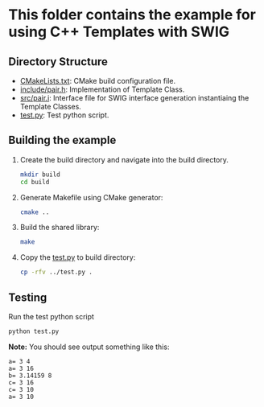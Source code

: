 # This folder contains the example for using C++ Templates with SWIG

## Directory Structure

 * [CMakeLists.txt](CMakeLists.txt): CMake build configuration file.
 * [include/pair.h](include/pair.h): Implementation of Template Class.
 * [src/pair.i](src/pair.i): Interface file for SWIG interface generation instantiaing the Template Classes.
 * [test.py](test.py): Test python script.

## Building the example

 1. Create the build directory and navigate into the build directory.
    ```sh
    mkdir build
    cd build
    ```
 2. Generate Makefile using CMake generator:
    ```sh
    cmake ..
    ```
 3. Build the shared library:
    ```sh
    make
    ```
 4. Copy the [test.py](test.py) to build directory:
    ```sh
    cp -rfv ../test.py .
    ```
## Testing
 
 Run the test python script
 ```sh
 python test.py
 ```
 **Note:** You should see output something like this:
 ```text
 a= 3 4
 a= 3 16
 b= 3.14159 8
 c= 3 16
 c= 3 10
 a= 3 10
 ```